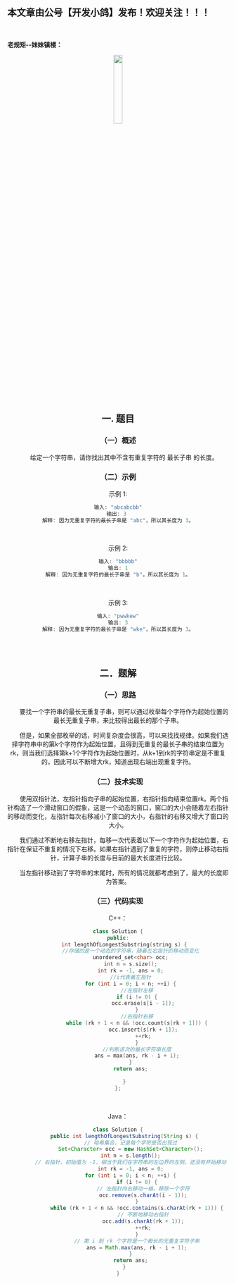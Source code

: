 ﻿## 本文章由公号【开发小鸽】发布！欢迎关注！！！
<br>

**老规矩--妹妹镇楼：**
<center>
<img src="https://img-blog.csdnimg.cn/20200721223424816.JPG"   width="20%">

## 一. 题目
### （一）概述
&nbsp;  &nbsp;  &nbsp;  &nbsp;给定一个字符串，请你找出其中不含有重复字符的 最长子串 的长度。
<br>


### （二）示例
示例 1:

```cpp
输入: "abcabcbb"
输出: 3 
解释: 因为无重复字符的最长子串是 "abc"，所以其长度为 3。
```
<br>



示例 2:

```cpp
输入: "bbbbb"
输出: 1
解释: 因为无重复字符的最长子串是 "b"，所以其长度为 1。
```
<br>



示例 3:

```cpp
输入: "pwwkew"
输出: 3
解释: 因为无重复字符的最长子串是 "wke"，所以其长度为 3。
     
```
<br>




## 二．题解
### （一）思路
&nbsp;  &nbsp;  &nbsp;  &nbsp;要找一个字符串的最长无重复子串，则可以通过枚举每个字符作为起始位置的最长无重复子串，来比较得出最长的那个子串。

&nbsp;  &nbsp;  &nbsp;  &nbsp;但是，如果全部枚举的话，时间复杂度会很高，可以来找找规律。如果我们选择字符串中的第k个字符作为起始位置，且得到无重复的最长子串的结束位置为rk，则当我们选择第k+1个字符作为起始位置时，从k+1到rk的字符串定是不重复的，因此可以不断增大rk，知道出现右端出现重复字符。
<br>



### （二）技术实现
&nbsp;  &nbsp;  &nbsp;  &nbsp;使用双指针法，左指针指向子串的起始位置，右指针指向结束位置rk。两个指针构造了一个滑动窗口的假象，这是一个动态的窗口，窗口的大小会随着左右指针的移动而变化，左指针每次右移减小了窗口的大小，右指针的右移又增大了窗口的大小。

&nbsp;  &nbsp;  &nbsp;  &nbsp;我们通过不断地右移左指针，每移一次代表着以下一个字符作为起始位置，右指针在保证不重复的情况下右移。如果右指针遇到了重复的字符，则停止移动右指针，计算子串的长度与目前的最大长度进行比较。

&nbsp;  &nbsp;  &nbsp;  &nbsp;当左指针移动到了字符串的末尾时，所有的情况就都考虑到了，最大的长度即为答案。
<br>



### （三）代码实现

C++：

```cpp
class Solution {
public:
	int lengthOfLongestSubstring(string s) {
		//存储的是一个动态的字符串，随着左右指针的移动而变化
		unordered_set<char> occ;
		int n = s.size();
		int rk = -1, ans = 0;
		//i代表着左指针
		for (int i = 0; i < n; ++i) {
			//左指针左移
			if (i != 0) {
				occ.erase(s[i - 1]);
			}
			//右指针右移
			while (rk + 1 < n && !occ.count(s[rk + 1])) {
				occ.insert(s[rk + 1]);
				++rk;
			}
			//判断该次的最长字符串长度
			ans = max(ans, rk - i + 1);
		}
		return ans;

	}
};
```
<br>



Java：

```java
class Solution {
    public int lengthOfLongestSubstring(String s) {
        // 哈希集合，记录每个字符是否出现过
        Set<Character> occ = new HashSet<Character>();
        int n = s.length();
        // 右指针，初始值为 -1，相当于我们在字符串的左边界的左侧，还没有开始移动
        int rk = -1, ans = 0;
        for (int i = 0; i < n; ++i) {
            if (i != 0) {
                // 左指针向右移动一格，移除一个字符
                occ.remove(s.charAt(i - 1));
            }
            while (rk + 1 < n && !occ.contains(s.charAt(rk + 1))) {
                // 不断地移动右指针
                occ.add(s.charAt(rk + 1));
                ++rk;
            }
            // 第 i 到 rk 个字符是一个极长的无重复字符子串
            ans = Math.max(ans, rk - i + 1);
        }
        return ans;
    }
}
```


